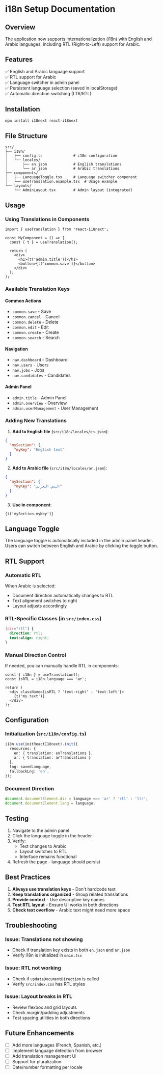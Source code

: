 # i18n Setup Documentation

## Overview
The application now supports internationalization (i18n) with English and Arabic languages, including RTL (Right-to-Left) support for Arabic.

## Features
✅ English and Arabic language support  
✅ RTL support for Arabic  
✅ Language switcher in admin panel  
✅ Persistent language selection (saved in localStorage)  
✅ Automatic direction switching (LTR/RTL)  

## Installation
```bash
npm install i18next react-i18next
```

## File Structure
```
src/
├── i18n/
│   ├── config.ts              # i18n configuration
│   └── locales/
│       ├── en.json            # English translations
│       └── ar.json            # Arabic translations
├── components/
│   ├── LanguageToggle.tsx     # Language switcher component
│   └── useTranslation.example.tsx  # Usage example
└── layouts/
    └── AdminLayout.tsx        # Admin layout (integrated)
```

## Usage

### Using Translations in Components

```tsx
import { useTranslation } from 'react-i18next';

const MyComponent = () => {
  const { t } = useTranslation();
  
  return (
    <div>
      <h1>{t('admin.title')}</h1>
      <button>{t('common.save')}</button>
    </div>
  );
};
```

### Available Translation Keys

#### Common Actions
- `common.save` - Save
- `common.cancel` - Cancel
- `common.delete` - Delete
- `common.edit` - Edit
- `common.create` - Create
- `common.search` - Search

#### Navigation
- `nav.dashboard` - Dashboard
- `nav.users` - Users
- `nav.jobs` - Jobs
- `nav.candidates` - Candidates

#### Admin Panel
- `admin.title` - Admin Panel
- `admin.overview` - Overview
- `admin.userManagement` - User Management

### Adding New Translations

1. **Add to English file** (`src/i18n/locales/en.json`):
```json
{
  "mySection": {
    "myKey": "English text"
  }
}
```

2. **Add to Arabic file** (`src/i18n/locales/ar.json`):
```json
{
  "mySection": {
    "myKey": "النص العربي"
  }
}
```

3. **Use in component**:
```tsx
{t('mySection.myKey')}
```

## Language Toggle
The language toggle is automatically included in the admin panel header. Users can switch between English and Arabic by clicking the toggle button.

## RTL Support

### Automatic RTL
When Arabic is selected:
- Document direction automatically changes to RTL
- Text alignment switches to right
- Layout adjusts accordingly

### RTL-Specific Classes (in `src/index.css`)
```css
[dir="rtl"] {
  direction: rtl;
  text-align: right;
}
```

### Manual Direction Control
If needed, you can manually handle RTL in components:
```tsx
const { i18n } = useTranslation();
const isRTL = i18n.language === 'ar';

return (
  <div className={isRTL ? 'text-right' : 'text-left'}>
    {t('my.text')}
  </div>
);
```

## Configuration

### Initialization (`src/i18n/config.ts`)
```typescript
i18n.use(initReactI18next).init({
  resources: {
    en: { translation: enTranslations },
    ar: { translation: arTranslations }
  },
  lng: savedLanguage,
  fallbackLng: 'en',
});
```

### Document Direction
```typescript
document.documentElement.dir = language === 'ar' ? 'rtl' : 'ltr';
document.documentElement.lang = language;
```

## Testing

1. Navigate to the admin panel
2. Click the language toggle in the header
3. Verify:
   - Text changes to Arabic
   - Layout switches to RTL
   - Interface remains functional
4. Refresh the page - language should persist

## Best Practices

1. **Always use translation keys** - Don't hardcode text
2. **Keep translations organized** - Group related translations
3. **Provide context** - Use descriptive key names
4. **Test RTL layout** - Ensure UI works in both directions
5. **Check text overflow** - Arabic text might need more space

## Troubleshooting

### Issue: Translations not showing
- Check if translation key exists in both `en.json` and `ar.json`
- Verify i18n is initialized in `main.tsx`

### Issue: RTL not working
- Check if `updateDocumentDirection` is called
- Verify `src/index.css` has RTL styles

### Issue: Layout breaks in RTL
- Review flexbox and grid layouts
- Check margin/padding adjustments
- Test spacing utilities in both directions

## Future Enhancements

- [ ] Add more languages (French, Spanish, etc.)
- [ ] Implement language detection from browser
- [ ] Add translation management UI
- [ ] Support for pluralization
- [ ] Date/number formatting per locale

